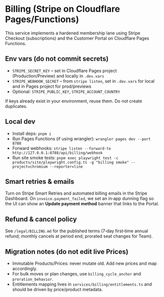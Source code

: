 # Billing (Stripe on Cloudflare Pages/Functions)

This service implements a hardened membership lane using Stripe Checkout (subscriptions) and the Customer Portal on Cloudflare Pages Functions.

## Env vars (do not commit secrets)
- `STRIPE_SECRET_KEY` – set in Cloudflare Pages project (Production/Preview) and locally in `.dev.vars`
- `STRIPE_WEBHOOK_SECRET` – from `stripe listen`, set in `.dev.vars` for local and in Pages project for prod/previews
- Optional: `STRIPE_PUBLIC_KEY`, `STRIPE_ACCOUNT_COUNTRY`

If keys already exist in your environment, reuse them. Do not create duplicates.

## Local dev
- Install deps: `pnpm i`
- Run Pages Functions (if using wrangler): `wrangler pages dev --port 8788`
- Forward webhooks: `stripe listen --forward-to http://127.0.0.1:8788/api/billing/webhook`
- Run site smoke tests: `pnpm exec playwright test -c products/site/playwright.config.ts -g "billing smoke" --project=chromium --reporter=line`

## Smart retries & emails
Turn on Stripe Smart Retries and automated billing emails in the Stripe Dashboard. On `invoice.payment_failed`, we set an in‑app dunning flag so the UI can show an **Update payment method** banner that links to the Portal.

## Refund & cancel policy
See `/legal/BILLING.md` for the published terms (7‑day first‑time annual refund; monthly cancels at period end; prorated seat changes for Team).

## Migration notes (do not edit live Prices)
- Immutable Products/Prices: never mutate old. Add new prices and map accordingly.
- For bulk moves or plan changes, use `billing_cycle_anchor` and `proration_behavior`.
- Entitlements mapping lives in `services/billing/entitlements.ts` and should be driven by price/product metadata.

